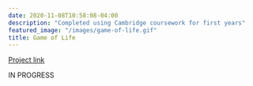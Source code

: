 ```yaml
---
date: 2020-11-08T10:58:08-04:00
description: "Completed using Cambridge coursework for first years"
featured_image: "/images/game-of-life.gif"
title: Game of Life
---
```

[Project link](https://github.com/dylantjb/game-of-life)

IN PROGRESS
